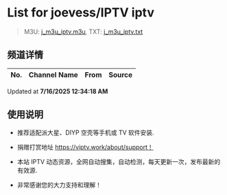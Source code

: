 # List for **joevess/IPTV iptv**

> M3U: [j_m3u_iptv.m3u](./j_m3u_iptv.m3u ), TXT: [j_m3u_iptv.txt](./txt/j_m3u_iptv.txt )

## 频道详情

| No. | Channel Name | From | Source |
| --- | ------------ | ---- | ------ |


Updated at **7/16/2025 12:34:18 AM**

## 使用说明

- 推荐适配派大星、DIYP 空壳等手机或 TV 软件安装.

- 捐赠打赏地址 <https://viptv.work/about/support！>

- 本站 IPTV 动态资源，全网自动搜集，自动检测，每天更新一次，发布最新的有效源.

- 非常感谢您的大力支持和理解！
